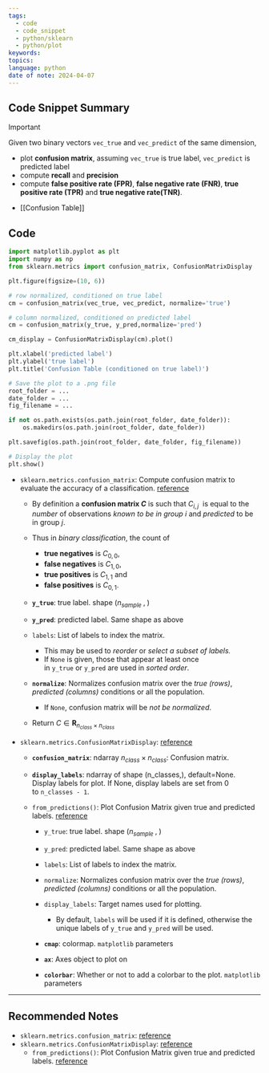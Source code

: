 ```yaml
---
tags:
  - code
  - code_snippet
  - python/sklearn
  - python/plot
keywords: 
topics: 
language: python
date of note: 2024-04-07
---
```


## Code Snippet Summary

>[!important]
>Given two binary vectors `vec_true` and `vec_predict` of the same dimension, 
>- plot **confusion matrix**, assuming `vec_true` is true label, `vec_predict` is predicted label
>- compute **recall** and **precision**
>- compute **false positive rate (FPR)**, **false negative rate (FNR)**, **true positive rate (TPR)** and **true negative rate(TNR)**.

- [[Confusion Table]]

## Code

```python
import matplotlib.pyplot as plt
import numpy as np
from sklearn.metrics import confusion_matrix, ConfusionMatrixDisplay

plt.figure(figsize=(10, 6))

# row normalized, conditioned on true label
cm = confusion_matrix(vec_true, vec_predict, normalize='true')

# column normalized, conditioned on predicted label
cm = confusion_matrix(y_true, y_pred,normalize='pred')

cm_display = ConfusionMatrixDisplay(cm).plot()

plt.xlabel('predicted label')
plt.ylabel('true label')
plt.title('Confusion Table (conditioned on true label)')

# Save the plot to a .png file
root_folder = ...
date_folder = ...
fig_filename = ...

if not os.path.exists(os.path.join(root_folder, date_folder)):
    os.makedirs(os.path.join(root_folder, date_folder))

plt.savefig(os.path.join(root_folder, date_folder, fig_filename))

# Display the plot
plt.show()
```


- `sklearn.metrics.confusion_matrix`: Compute confusion matrix to evaluate the accuracy of a classification. [reference](https://scikit-learn.org/stable/modules/generated/sklearn.metrics.confusion_matrix.html#sklearn-metrics-confusion-matrix)
	- By definition a **confusion matrix $C$** is such that $C_{i,j}$  is equal to the *number* of observations *known to be in group $i$* and *predicted* to be in group $j$.
	- Thus in *binary classification*, the count of 
		- **true negatives** is $C_{0,0}$, 
		- **false negatives** is $C_{1,0}$, 
		- **true positives** is $C_{1,1}$ and 
		- **false positives** is $C_{0,1}$.
	- **`y_true`**: true label. shape $(n_{sample} \;,\; )$
	- **`y_pred`**: predicted label. Same shape as above
	- `labels`: List of labels to index the matrix. 
		- This may be used to *reorder* or *select a subset of labels.* 
		- If `None` is given, those that appear at least once in `y_true` or `y_pred` are used in *sorted order*.
	- **`normalize`**: Normalizes confusion matrix over the *true (rows)*, *predicted (columns)* conditions or all the population. 
		- If `None`, confusion matrix will be *not be normalized*.
		  
	- Return $C \in \mathbf{R}_{n_{class} \times n_{class}}$
	    
- `sklearn.metrics.ConfusionMatrixDisplay`: [reference](https://scikit-learn.org/stable/modules/generated/sklearn.metrics.ConfusionMatrixDisplay.html#sklearn-metrics-confusionmatrixdisplay)
	- **`confusion_matrix`**: ndarray $n_{class} \times n_{class}$: Confusion matrix.
	- **`display_labels`**: ndarray of shape (n_classes,), default=None. Display labels for plot. If None, display labels are set from 0 to `n_classes - 1`.
	  
	- `from_predictions()`: Plot Confusion Matrix given true and predicted labels. [reference](https://scikit-learn.org/stable/modules/generated/sklearn.metrics.ConfusionMatrixDisplay.html#sklearn.metrics.ConfusionMatrixDisplay.from_predictions)
		- `y_true`: true label. shape $(n_{sample} \;,\; )$
		- `y_pred`: predicted label. Same shape as above
		- `labels`: List of labels to index the matrix. 
		- `normalize`: Normalizes confusion matrix over the *true (rows)*, *predicted (columns)* conditions or all the population. 
		- `display_labels`: Target names used for plotting. 
			- By default, `labels` will be used if it is defined, otherwise the unique labels of `y_true` and `y_pred` will be used.
			  
		- **`cmap`**: colormap. `matplotlib` parameters
		- **`ax`**: Axes object to plot on
		- **`colorbar`**: Whether or not to add a colorbar to the plot. `matplotlib` parameters


-----------
##  Recommended Notes

- `sklearn.metrics.confusion_matrix`: [reference](https://scikit-learn.org/stable/modules/generated/sklearn.metrics.confusion_matrix.html#sklearn-metrics-confusion-matrix)
- `sklearn.metrics.ConfusionMatrixDisplay`: [reference](https://scikit-learn.org/stable/modules/generated/sklearn.metrics.ConfusionMatrixDisplay.html#sklearn-metrics-confusionmatrixdisplay)
	- `from_predictions()`: Plot Confusion Matrix given true and predicted labels. [reference](https://scikit-learn.org/stable/modules/generated/sklearn.metrics.ConfusionMatrixDisplay.html#sklearn.metrics.ConfusionMatrixDisplay.from_predictions)